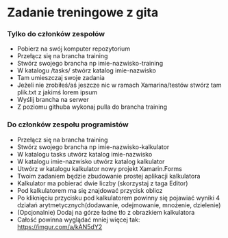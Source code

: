 # Zadanie treningowe z gita

### Tylko do członków zespołów

- Pobierz na swój komputer repozytorium
- Przełącz się na brancha training
- Stwórz swojego brancha np imie-nazwisko-training
- W katalogu /tasks/ stwórz katalog imie-nazwisko
- Tam umieszczaj swoje zadania
- Jeżeli nie zrobiłeś/aś jeszcze nic w ramach Xamarina/testów stwórz tam plik.txt z jakimś lorem ipsum
- Wyślij brancha na serwer
- Z poziomu githuba wykonaj pulla do brancha training

### Do członków zespołu programistów

- Przełącz się na brancha training
- Stwórz swojego brancha np imie-nazwisko-kalkulator
- W katalogu tasks utwórz katalog imie-nazwisko
- W katalogu imie-nazwisko utwórz katalog kalkulator
- Utwórz w katalogu kalkulator nowy projekt Xamarin.Forms
- Twoim zadaniem będzie zbudowanie prostej aplikacji kalkulatora
- Kalkulator ma pobierać dwie liczby (skorzystaj z taga Editor)
- Pod kalkulatorem ma się znajdować przycisk oblicz
- Po kliknięciu przycisku pod kalkulatorem powinny się pojawiać wyniki 4 działań arytmetycznych(dodawanie, odejmowanie, mnożenie, dzielenie)
- (Opcjonalnie) Dodaj na górze ładne tło z obrazkiem kalkulatora
- Całość powinna wyglądać mniej więcej tak: https://imgur.com/a/kAN5dY2
